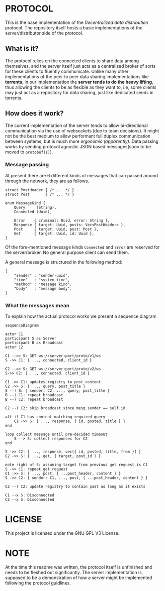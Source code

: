 # PROTOCOL

This is the base implementation of the _Decentralized data distribution_ protocol.
The repository itself hosts a basic implementations of the server/distributor
side of the protocol.

## What is it?

The protocol relies on the connected clients to share data among themselves, and
the server itself just acts as a centralized broker of sorts for these clients
to fluently communicate. Unlike many other implementations of the peer to peer
data sharing implementations like **torrents**, in our implementation the **server
tends to do the heavy lifting**, thus allowing the clients to be as flexible as
they want to, i.e, some clients may just act as a repository for data sharing,
just like dedicated seeds in torrents.


## How does it work?

The current implementation of the server tends to allow bi-directional
communication via the use of websockets (due to team decisions). It might not be
the best medium to allow performant full duplex communication between systems,
but is much more _ergonomic (apparently)_. Data passing works by sending protocol
agnostic JSON based messages(soon to be moved to `protobuf(s)`).


### Message passing

At present there are 6 different kinds of messages that can passed around
through the network, they are as follows.

```
struct PostHeader { /* ... */ }
struct Post       { /* ... */ }

enum MessageKind {
    Query     (String),
    Connected (Uuid),

    Error    { criminal: Uuid, error: String },
    Response { target: Uuid, posts: Vec<PostHeader> },
    Post     { target: Uuid, post: Post },
    Get      { target: Uuid, id: Uuid },
}
```

Of the fore-mentioned message kinds `Connected` and `Error` are reserved for the
server/broker. No general purpose client can send them.

A general message is structured in the following method:

```jsonc
{
    "sender" : "sender-uuid",
    "time"   : "system time",
    "method" : "message kind",
    "body"   : "message body",
}
```


### What the messages mean

To explain how the actual protocol works we present a sequence diagram

```mermaid
sequenceDiagram

actor C1
participant S as Server
participant B as Broadcast
actor C2

C1 -->> S: GET ws://server:port/proto/v1/ws
S ->> C1: { ..., connected, client_id }

C2 -->> S: GET ws://server:port/proto/v2/ws
S->> C2: { ..., connected, client_id }

C1 ->> C1: updates registry to post content
C2 ->> S: { ..., query, post_title }
S --) B: { sender: C2, ..., query, post_title }
B --) C1: repeat broadcast
B --) C2: repeat broadcast

C2 --) C2: skip broadcast since mesg.sender == self.id

alt if C1 has content matching required query
	C1 ->> S: { ..., response, { id, posted, title } }
end

loop collect message until pre-decided timeout
	S --> S: collect responses for C2
end

S ->> C2: { ..., response, vec[{ id, posted, title, from }] }
C2 ->> S: { ..., get, { target, post_id } }

note right of S: assuming target from previous get request is C1
S ->> C1: repeat get request
C1 ->> S: { ..., post, { ...post_header, content } }
S ->> C2: { sender: C1, ..., post, { ...post_header, content } }

C2 --) C2: update registry to contain post as long as it exists

C1 --x S: Disconnected
C2 --x S: Disconnected
```


# LICENSE

This project is licensed under the GNU GPL V3 License.


# NOTE

At the time this readme was written, the protocol itself is unfinished and needs
to be fleshed out significantly. The server implementation is supposed to be a
demonstration of how a server might be implemented following the protocol
guidlines.
